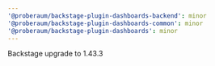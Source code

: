 ```yaml
---
'@proberaum/backstage-plugin-dashboards-backend': minor
'@proberaum/backstage-plugin-dashboards-common': minor
'@proberaum/backstage-plugin-dashboards': minor
---
```


Backstage upgrade to 1.43.3

